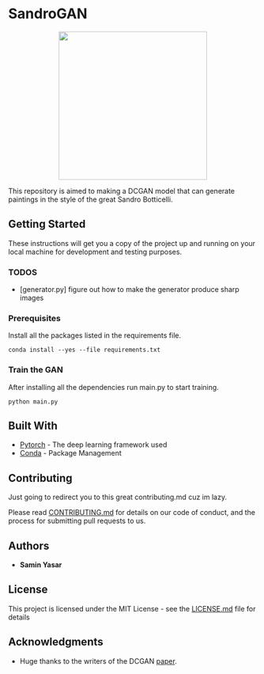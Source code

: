 # SandroGAN 

<p align="center"><img src="src/sandro-botticelli.png" width=300></p>

This repository is aimed to making a DCGAN model that can generate paintings in the style of the great Sandro Botticelli.

## Getting Started

These instructions will get you a copy of the project up and running on your local machine for development and testing purposes. 

### TODOS

* [generator.py] figure out how to make the generator produce sharp images 


### Prerequisites

Install all the packages listed in the requirements file.
```
conda install --yes --file requirements.txt
```

### Train the GAN

After installing all the dependencies run main.py to start training.

```
python main.py
```




## Built With

* [Pytorch](https://pytorch.org/) - The deep learning framework used
* [Conda](https://anaconda.org/) - Package Management

## Contributing
Just going to redirect you to this great contributing.md cuz im lazy.

Please read [CONTRIBUTING.md](https://gist.github.com/PurpleBooth/b24679402957c63ec426) for details on our code of conduct, and the process for submitting pull requests to us.

## Authors

* **Samin Yasar** 


## License

This project is licensed under the MIT License - see the [LICENSE.md](LICENSE.md) file for details

## Acknowledgments

* Huge thanks to the writers of the DCGAN [paper](https://arxiv.org/abs/1511.06434). 


